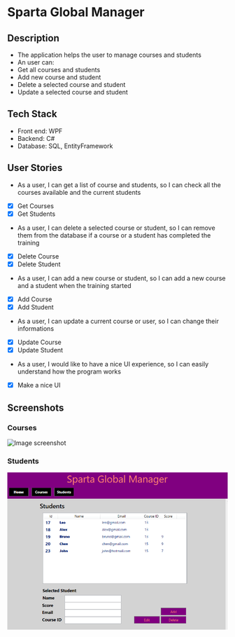 # Sparta Global Manager

## Description
- The application helps the user to manage courses and students
- An user can:
- Get all courses and students
- Add new course and student
- Delete a selected course and student
- Update a selected course and student

## Tech Stack
- Front end: WPF
- Backend: C#
- Database: SQL, EntityFramework

## User Stories
- As a user, I can get a list of course and students, so I can check all the courses available and the current students
- [x] Get Courses
- [x] Get Students
- As a user, I can delete a selected course or student, so I can remove them from the database if a course or a student has completed the training
- [x] Delete Course
- [x] Delete Student
- As a user, I can add a new course or student, so I can add a new course and a student when the training started
- [x] Add Course
- [x] Add Student
- As a user, I can update a current course or user, so I can change their informations
- [x] Update Course
- [x] Update Student
- As a user, I would like to have a nice UI experience, so I can easily understand how the program works
- [x] Make a nice UI

## Screenshots

### Courses

![Image screenshot](./Screenshots/courses.png)

### Students


![Image screenshot](./Screenshots/students.png)

